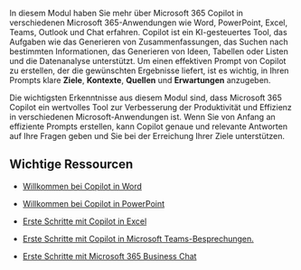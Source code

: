 In diesem Modul haben Sie mehr über Microsoft 365 Copilot in verschiedenen Microsoft 365-Anwendungen wie Word, PowerPoint, Excel, Teams, Outlook und Chat erfahren. Copilot ist ein KI-gesteuertes Tool, das Aufgaben wie das Generieren von Zusammenfassungen, das Suchen nach bestimmten Informationen, das Generieren von Ideen, Tabellen oder Listen und die Datenanalyse unterstützt. Um einen effektiven Prompt von Copilot zu erstellen, der die gewünschten Ergebnisse liefert, ist es wichtig, in Ihren Prompts klare **Ziele**, **Kontexte**, **Quellen** und **Erwartungen** anzugeben.

Die wichtigsten Erkenntnisse aus diesem Modul sind, dass Microsoft 365 Copilot ein wertvolles Tool zur Verbesserung der Produktivität und Effizienz in verschiedenen Microsoft-Anwendungen ist. Wenn Sie von Anfang an effiziente Prompts erstellen, kann Copilot genaue und relevante Antworten auf Ihre Fragen geben und Sie bei der Erreichung Ihrer Ziele unterstützen.

## Wichtige Ressourcen

- [Willkommen bei Copilot in Word](https://support.microsoft.com/en-us/office/welcome-to-copilot-in-word-2135e85f-a467-463b-b2f0-c51a46d625d1)

- [Willkommen bei Copilot in PowerPoint](https://support.microsoft.com/office/welcome-to-copilot-in-powerpoint-57133c75-24c0-4519-8096-d0dadf25fb8d)

- [Erste Schritte mit Copilot in Excel](https://support.microsoft.com/office/get-started-with-copilot-in-excel-d7110502-0334-4b4f-a175-a73abdfc118a)

- [Erste Schritte mit Copilot in Microsoft Teams-Besprechungen.](https://support.microsoft.com/office/get-started-with-copilot-in-microsoft-teams-meetings-0bf9dd3c-96f7-44e2-8bb8-790bedf066b1)

- [Erste Schritte mit Microsoft 365 Business Chat](https://support.microsoft.com/topic/get-started-with-microsoft-365-chat-5b00a52d-7296-48ee-b938-b95b7209f737)